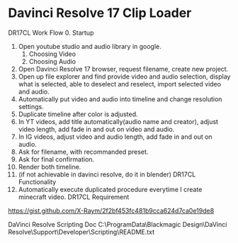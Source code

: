# Davinci Resolve 17 Clip Loader

DR17CL Work Flow
0. Startup
1. Open youtube studio and audio library in google.
   1. Choosing Video
   2. Choosing Audio
2. Open Davinci Resolve 17 browser, request filename, create new project.
3. Open up file explorer and find provide video and audio selection, display what is selected, able to deselect and reselect, import selected video and audio.
4. Automatically put video and audio into timeline and change resolution settings.
5. Duplicate timeline after color is adjusted.
6. In YT videos, add title automatically(audio name and creator), adjust video length, add fade in and out on video and audio.
7. In IG videos, adjust video and audio length, add fade in and out on audio.
8. Ask for filename, with recommanded preset.
9.  Ask for final confirmation.
10. Render both timeline.
11. (if not achievable in davinci resolve, do it in blender)
DR17CL Functionality
1. Automatically execute duplicated procedure everytime I create minecraft video.
DR17CL Requirement

https://gist.github.com/X-Raym/2f2bf453fc481b9cca624d7ca0e19de8

DaVinci Resolve Scripting Doc
C:\ProgramData\Blackmagic Design\DaVinci Resolve\Support\Developer\Scripting\README.txt